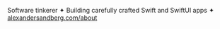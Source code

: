 Software tinkerer ✦ Building carefully crafted Swift and SwiftUI apps ✦ [alexandersandberg.com/about](https://alexandersandberg.com/about/)
